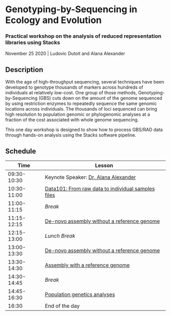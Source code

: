 # Genotyping-by-Sequencing in Ecology and Evolution

### Practical workshop on the analysis of reduced representation libraries using Stacks

November 25 2020 | Ludovic Dutoit and Alana Alexander

## Description
With the age of high\-throughput sequencing, several techniques have been developed to
genotype thousands of markers across hundreds of individuals at relatively low\-cost. One
group of those methods, Genotyping\-by\-Sequencing (GBS) cuts down on the amount of the genome sequenced
by using restriction enzymes to repeatedly sequence the same genomic locations across
individuals. The thousands of loci sequenced can bring high resolution to population
genomic or phylogenomic analyses at a fraction of the cost associated with whole genome
sequencing.

This one day workshop is designed to show how to process GBS/RAD data through
hands\-on analysis using the Stacks software pipeline. 

## Schedule

Time |  Lesson
---|---
09:30-10:30 | Keynote Speaker: [Dr. Alana Alexander](https://gemmell-lab.otago.ac.nz/our-team/19-team/research-and-postdoctoral-research-fellows/138-dr-alana-alexander)
10:30-11:00 | [Data101: From raw data to individual samples files](sessions/dataprep.md)  
11:00-11:15 | *Break* 
11:15-12:15 | [De-novo assembly without a reference genome](sessions/denovo_assembly.md) 
12:15-13:00 | *Lunch Break* | 
13:00-13:30 | [De-novo assembly without a reference genome](sessions/denovo_assembly.md) 
13:30-14:30 | [Assembly with a reference genome](sessions/reference_assembly.md) 
14:30-14:45 | *Break* 
14:45-16:30 | [Population genetics analyses](sessions/popgen.md) 
16:30 | End of the day 


